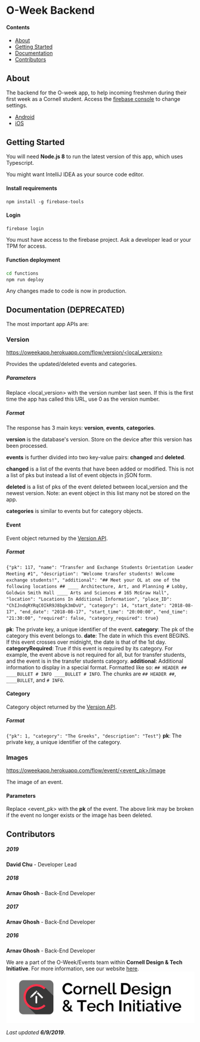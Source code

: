 O-Week Backend
======
#### Contents
  - [About](#about)
  - [Getting Started](#getting-started)
  - [Documentation](#documentation)
  - [Contributors](#contributors)
  
## About
The backend for the O-week app, to help incoming freshmen during their first week as a Cornell student. Access the [firebase console](https://console.firebase.google.com/u/0/project/oweek-1496849141291/overview) to change settings.
- [Android](https://github.com/cornell-dti/o-week-android)
- [iOS](https://github.com/cornell-dti/events-manager-ios)


## Getting Started
You will need **Node.js 8** to run the latest version of this app, which uses Typescript. 

You might want IntelliJ IDEA as your source code editor.

#### Install requirements
`npm install -g firebase-tools`

#### Login
`firebase login`

You must have access to the firebase project. Ask a developer lead or your TPM for access.

#### Function deployment
```bash
cd functions
npm run deploy
```
Any changes made to code is now in production.

## Documentation (DEPRECATED)
The most important app APIs are:

### Version
[https://oweekapp.herokuapp.com/flow/version/<local_version>](https://oweekapp.herokuapp.com/flow/version/0)

Provides the updated/deleted events and categories.

##### Parameters
Replace <local_version> with the version number last seen. If this is the first time the app has called this URL, use 0 as the version number.

##### Format
The response has 3 main keys: **version**, **events**, **categories**. 

**version** is the database's version. Store on the device after this version has been processed. 

**events** is further divided into two key-value pairs: **changed** and **deleted**.

**changed** is a list of the events that have been added or modified. This is not a 
list of pks but instead a list of event objects in jSON form.

**deleted** is a list of pks of the event deleted between local_version and the newest version. Note: an event object in this list many not be stored on the app.

**categories** is similar to events but for category objects.


#### Event
Event object returned by the [Version API](#version).

##### Format
`{"pk": 117, "name": "Transfer and Exchange Students Orientation Leader Meeting #1", "description": "Welcome transfer students! Welcome exchange students!", "additional": "## Meet your OL at one of the following locations ## ____ Architecture, Art, and Planning # Lobby, Goldwin Smith Hall ____ Arts and Sciences # 165 McGraw Hall", "location": "Locations In Additional Information", "place_ID": "ChIJndqRYRqC0IkR9J8bgk3mDvU", "category": 14, "start_date": "2018-08-17", "end_date": "2018-08-17", "start_time": "20:00:00", "end_time": "21:30:00", "required": false, "category_required": true}`

**pk**: The private key, a unique identifier of the event.
**category**: The pk of the category this event belongs to.
**date**: The date in which this event BEGINS. If this event crosses over midnight, the date is that of the 1st day.
**categoryRequired**: True if this event is required by its category. For example, the event above is not required for all, but for transfer students, and the event is in the transfer students category.
**additional**: Additional information to display in a special format. Formatted like so: `## HEADER ## ____BULLET # INFO ____BULLET # INFO`. The chunks are `## HEADER ##`, `____BULLET`, and `# INFO`.


#### Category
Category object returned by the [Version API](#version).

##### Format
`{"pk": 1, "category": "The Greeks", "description": "Test"}`
**pk**: The private key, a unique identifier of the category.


### Images
[https://oweekapp.herokuapp.com/flow/event/<event_pk>/image](https://oweekapp.herokuapp.com/flow/event/117/image)

The image of an event.

#### Parameters
Replace <event_pk> with the **pk** of the event. The above link may be broken if the event no longer exists or the image has been deleted.


## Contributors
##### 2019
**David Chu** - Developer Lead
##### 2018
**Arnav Ghosh** - Back-End Developer
##### 2017
**Arnav Ghosh** - Back-End Developer
##### 2016
**Arnav Ghosh** - Back-End Developer

We are a part of the O-Week/Events team within **Cornell Design & Tech Initiative**. For more information, see our website [here](https://cornelldti.org/).
<img src="https://raw.githubusercontent.com/cornell-dti/design/master/Branding/Wordmark/Dark%20Text/Transparent/Wordmark-Dark%20Text-Transparent%403x.png">

_Last updated **6/9/2019**_.